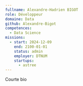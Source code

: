 ```yaml
---
fullname: Alexandre-Hadrien BIGOT
role: Développeur
domaine: Data
github: Alexandre-Bigot
competences:
  - Data Science
missions:
  - start: 2024-12-09
    end: 2100-01-01
    status: admin
    employer: DTNUM
    startups:
      - astree
---
```

Courte bio
